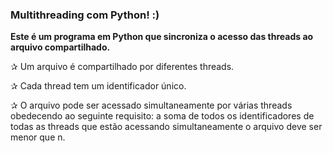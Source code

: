 ### Multithreading com Python! :) 
**Este é um programa em Python que sincroniza o acesso das threads ao arquivo compartilhado.**

✰ Um arquivo é compartilhado por diferentes threads. 

✰ Cada thread tem um identificador único. 

✰ O arquivo pode ser acessado simultaneamente por várias threads obedecendo ao seguinte requisito: a soma de todos os identificadores de todas as threads que estão acessando simultaneamente o arquivo deve ser menor que n. 
